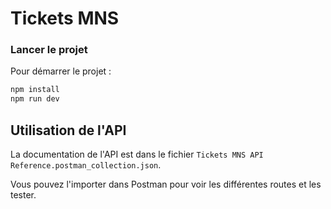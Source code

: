 # Tickets MNS

### Lancer le projet

Pour démarrer le projet :

```bash
npm install
npm run dev
```

## Utilisation de l'API

La documentation de l'API est dans le fichier
`Tickets MNS API Reference.postman_collection.json`.

Vous pouvez l'importer dans Postman pour voir les différentes routes et les tester.
